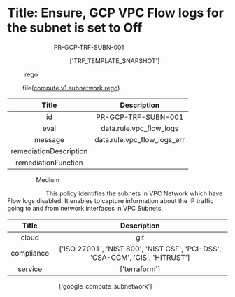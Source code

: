 



# Title: Ensure, GCP VPC Flow logs for the subnet is set to Off


***<font color="white">Master Test Id:</font>*** PR-GCP-TRF-SUBN-001

***<font color="white">Master Snapshot Id:</font>*** ['TRF_TEMPLATE_SNAPSHOT']

***<font color="white">type:</font>*** rego

***<font color="white">rule:</font>*** file([compute.v1.subnetwork.rego])  
  
  
  
  

|Title|Description|
| :---: | :---: |
|id|PR-GCP-TRF-SUBN-001|
|eval|data.rule.vpc_flow_logs|
|message|data.rule.vpc_flow_logs_err|
|remediationDescription||
|remediationFunction||


***<font color="white">Severity:</font>*** Medium

***<font color="white">Description:</font>*** This policy identifies the subnets in VPC Network which have Flow logs disabled. It enables to capture information about the IP traffic going to and from network interfaces in VPC Subnets.  
  
  

|Title|Description|
| :---: | :---: |
|cloud|git|
|compliance|['ISO 27001', 'NIST 800', 'NIST CSF', 'PCI-DSS', 'CSA-CCM', 'CIS', 'HITRUST']|
|service|['terraform']|


***<font color="white">Resource Types:</font>*** ['google_compute_subnetwork']


[compute.v1.subnetwork.rego]: https://github.com/prancer-io/prancer-compliance-test/tree/master/google/terraform/compute.v1.subnetwork.rego
